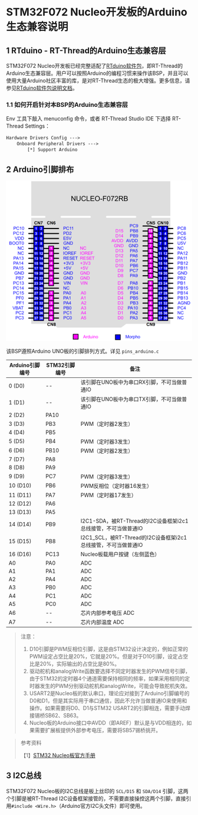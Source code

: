 # STM32F072 Nucleo开发板的Arduino生态兼容说明

## 1 RTduino - RT-Thread的Arduino生态兼容层

STM32F072 Nucleo开发板已经完整适配了[RTduino软件包](https://github.com/mysterywolf/RTduino)，即RT-Thread的Arduino生态兼容层。用户可以按照Arduino的编程习惯来操作该BSP，并且可以使用大量Arduino社区丰富的库，是对RT-Thread生态的极大增强。更多信息，请参见[RTduino软件包说明文档](https://github.com/mysterywolf/RTduino)。

### 1.1 如何开启针对本BSP的Arduino生态兼容层

Env 工具下敲入 menuconfig 命令，或者 RT-Thread Studio IDE 下选择 RT-Thread Settings：

```Kconfig
Hardware Drivers Config --->
    Onboard Peripheral Drivers --->
        [*] Support Arduino
```

## 2 Arduino引脚排布

![nucleo-f072-pinout](nucleo-f072-pinout.png)

该BSP遵照Arduino UNO板的引脚排列方式。详见 `pins_arduino.c`

| Arduino引脚编号 | STM32引脚编号 | 备注                                                         |
| --------------- | ------------- | ------------------------------------------------------------ |
| 0 (D0)          | --            | 该引脚在UNO板中为串口RX引脚，不可当做普通IO                  |
| 1 (D1)          | --            | 该引脚在UNO板中为串口TX引脚，不可当做普通IO                  |
| 2 (D2)          | PA10          |                                                              |
| 3 (D3)          | PB3           | PWM（定时器2发生）                                           |
| 4 (D4)          | PB5           |                                                              |
| 5 (D5)          | PB4           | PWM（定时器3发生）                                           |
| 6 (D6)          | PB10          | PWM（定时器2发生）                                           |
| 7 (D7)          | PA8           |                                                              |
| 8 (D8)          | PA9           |                                                              |
| 9 (D9)          | PC7           | PWM（定时器3发生）                                           |
| 10 (D10)        | PB6           | PWM反相位（定时器16发生）                                    |
| 11 (D11)        | PA7           | PWM（定时器17发生）                                          |
| 12 (D12)        | PA6           |                                                              |
| 13 (D13)        | PA5           |                                                              |
| 14 (D14)        | PB9           | I2C1-SDA，被RT-Thread的I2C设备框架i2c1总线接管，不可当做普通IO |
| 15 (D15)        | PB8           | I2C1_SCL，被RT-Thread的I2C设备框架i2c1总线接管，不可当做普通IO |
| 16 (D16)        | PC13          | Nucleo板载用户按键（左侧蓝色）                               |
| A0              | PA0           | ADC                                                          |
| A1              | PA1           | ADC                                                          |
| A2              | PA4           | ADC                                                          |
| A3              | PB0           | ADC                                                          |
| A4              | PC1           | ADC                                                          |
| A5              | PC0           | ADC                                                          |
| A6              | --            | 芯片内部参考电压 ADC                                         |
| A7              | --            | 芯片内部温度 ADC                                             |

> 注意：
>
> 1. D10引脚是PWM反相位引脚，这是由STM32设计决定的，例如正常的PWM设定占空比是20%，它就是20%。但是对于D10引脚，设定占空比是20%，实际输出的占空比是80%。
> 2. 驱动舵机和analogWrite函数要选择不同定时器发生的PWM信号引脚，由于STM32的定时器4个通道需要保持相同的频率，如果采用相同的定时器发生的PWM分别驱动舵机和analogWrite，可能会导致舵机失效。
> 3. USART2是Nucleo板的默认串口，理论应对接到了Arduino引脚编号的D0和D1，但是其实际用于串口通信，因此不允许当做普通IO来使用和操作。如果需要将D0、D1与STM32 USART2的引脚相连，需要手动焊接锡桥SB62、SB63。
> 4. Nucleo板的Arduino接口中AVDD（即AREF）默认是与VDD相连的，如果需要扩展板提供外部参考电压，需要将SB57锡桥挑开。

> 参考资料
>
> 【1】[STM32 Nucleo板官方手册](https://www.st.com/resource/en/user_manual/um1724-stm32-nucleo64-boards-mb1136-stmicroelectronics.pdf)

## 3 I2C总线

STM32F072 Nucleo板的I2C总线是板上丝印的 `SCL/D15` 和 `SDA/D14` 引脚，这两个引脚是被RT-Thread I2C设备框架接管的，不需要直接操控这两个引脚，直接引用`#include <Wire.h>`（Arduino官方I2C头文件）即可使用。